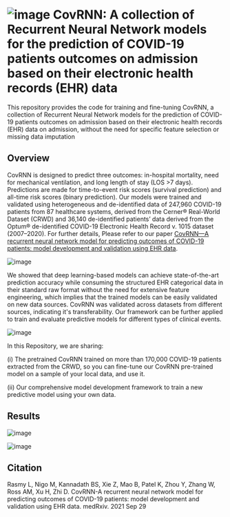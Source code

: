 

# ![image](https://user-images.githubusercontent.com/25290490/135663245-4bd357a3-52d8-4b65-a1b1-74012385ecc8.png) CovRNN: A collection of Recurrent Neural Network models for the prediction of COVID-19 patients outcomes on admission based on their electronic health records (EHR) data
This repository provides the code for training and fine-tuning CovRNN, a collection of Recurrent Neural Network models for the prediction of COVID-19 patients outcomes on admission based on their electronic health records (EHR) data on admission, without the need for specific feature selection or missing data imputation

## Overview
CovRNN is designed to predict three outcomes: in-hospital mortality, need for mechanical ventilation, and long length of stay (LOS >7 days). Predictions are made for time-to-event risk scores (survival prediction) and all-time risk scores (binary prediction). Our models were trained and validated using heterogeneous and de-identified data of 247,960 COVID-19 patients from 87 healthcare systems, derived from the Cerner® Real-World Dataset (CRWD) and 36,140 de-identified patients’ data derived from the Optum® de-identified COVID-19 Electronic Health Record v. 1015 dataset (2007–2020).
For further details, Please refer to our paper [CovRNN—A recurrent neural network model for predicting outcomes of COVID-19 patients: model development and validation using EHR data](https://www.medrxiv.org/content/10.1101/2021.09.27.21264121v1).

![image](https://user-images.githubusercontent.com/25290490/135668153-af3dec4f-1147-4fc1-aa06-f47fbb131484.png)

We showed that deep learning-based models can achieve state-of-the-art prediction accuracy while consuming the structured EHR categorical data in their standard raw format without the need for extensive feature engineering, which implies that the trained models can be easily validated on new data sources. CovRNN was validated across datasets from different sources, indicating it's transferability. Our framework can be further applied to train and evaluate predictive models for different types of clinical events. 

![image](https://user-images.githubusercontent.com/25290490/135629163-e11d8e9f-d88c-4ac6-8b84-9c993ecd25ed.png)


In this Repository, we are sharing:

(i) The pretrained CovRNN trained on more than 170,000 COVID-19 patients extracted from the CRWD, so you can fine-tune our CovRNN pre-trained model on a sample of your local data, and use it.

(ii) Our comprehensive model development framework to train a new predictive model using your own data.

## Results

![image](https://user-images.githubusercontent.com/25290490/135732094-a6d48662-f617-4ffa-bb02-73ee4d1e61f8.png)

![image](https://user-images.githubusercontent.com/25290490/135732106-cc269e56-93c3-4222-ab8c-87d0f8f5acd0.png)

## Citation

Rasmy L, Nigo M, Kannadath BS, Xie Z, Mao B, Patel K, Zhou Y, Zhang W, Ross AM, Xu H, Zhi D. CovRNN-A recurrent neural network model for predicting outcomes of COVID-19 patients: model development and validation using EHR data. medRxiv. 2021 Sep 29


